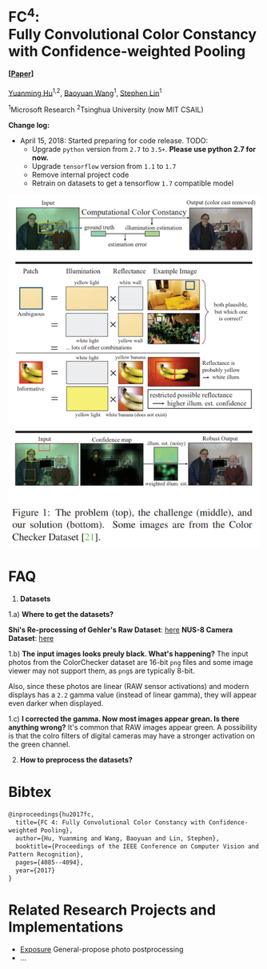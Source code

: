 # FC<sup>4</sup>:<br> Fully Convolutional Color Constancy with Confidence-weighted Pooling
#### [[Paper](http://openaccess.thecvf.com/content_cvpr_2017/papers/Hu_FC4_Fully_Convolutional_CVPR_2017_paper.pdf)]
[Yuanming Hu](http://taichi.graphics/me/)<sup>1,2</sup>, [Baoyuan Wang](https://sites.google.com/site/zjuwby/)<sup>1</sup>, [Stephen Lin](https://www.microsoft.com/en-us/research/people/stevelin/)<sup>1</sup>

<sup>1</sup>Microsoft Research <sup>2</sup>Tsinghua University (now MIT CSAIL)


**Change log:**
 - April 15, 2018: Started preparing for code release. TODO:
   - Upgrade `python` version from `2.7` to `3.5+`. **Please use python 2.7 for now.**
   - Upgrade `tensorflow` version from `1.1` to `1.7`
   - Remove internal project code
   - Retrain on datasets to get a tensorflow `1.7` compatible model

<img src="web/images/teaser.png">

# FAQ
1) **Datasets**

1.a) **Where to get the datasets?**

**Shi's Re-processing of Gehler's Raw Dataset**: [here](http://www.cs.sfu.ca/~colour/data/shi_gehler/)
**NUS-8 Camera Dataset**: [here](http://www.comp.nus.edu.sg/~whitebal/illuminant/illuminant.html)

1.b) **The input images looks preuly black. What's happening?**
The input photos from the ColorChecker dataset are 16-bit `png` files and some image viewer may not support them, as `png`s are typically 8-bit. 

Also, since these photos are linear (RAW sensor activations) and modern displays has a `2.2` gamma value (instead of linear gamma), they will appear even darker when displayed. 

1.c) **I corrected the gamma. Now most images appear grean. Is there anything wrong?**
It's common that RAW images appear green. A possibility is that the colro filters of digital cameras may have a stronger activation on the green channel.

2) **How to preprocess the datasets?**

# Bibtex
```
@inproceedings{hu2017fc,
  title={FC 4: Fully Convolutional Color Constancy with Confidence-weighted Pooling},
  author={Hu, Yuanming and Wang, Baoyuan and Lin, Stephen},
  booktitle={Proceedings of the IEEE Conference on Computer Vision and Pattern Recognition},
  pages={4085--4094},
  year={2017}
}
```

# Related Research Projects and Implementations 
 - [Exposure](https://github.com/yuanming-hu/exposure) General-propose photo postprocessing
 - ...
